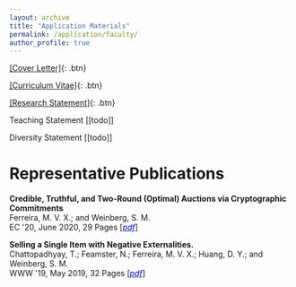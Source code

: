 ```yaml
---
layout: archive
title: "Application Materials"
permalink: /application/faculty/
author_profile: true
---
```


[[Cover Letter]](/files/application/faculty/cover-letter.pdf){: .btn}

[[Curriculum Vitae]](/files/application/vita-job-market.pdf){: .btn}

[[Research Statement]](/files/applications/research-statement.pdf){: .btn}

Teaching Statement [[todo]]

Diversity Statement [[todo]]

# Representative Publications

<b>Credible, Truthful, and Two-Round (Optimal) Auctions via Cryptographic Commitments</b>
<br>Ferreira, M. V. X.; and Weinberg, S. M.
<br> EC '20, June 2020, 29 Pages [[<span style="color:blue">*pdf*</span>]](https://arxiv.org/pdf/2004.01598.pdf)

<b>Selling a Single Item with Negative Externalities.</b>
<br>Chattopadhyay, T.; Feamster, N.; Ferreira, M. V. X.; Huang, D. Y.; and Weinberg, S. M.
<br> WWW '19, May 2019, 32 Pages [[<span style="color:blue">*pdf*</span>]](https://arxiv.org/pdf/1902.10008.pdf)